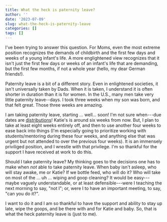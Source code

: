```yaml
---
title: What the heck is paternity leave?
author: ''
date: '2023-07-09'
slug: what-the-heck-is-paternity-leave
categories: []
tags: []
---
```


I've been trying to answer this question. For Moms, even the most extreme position recognizes the demands of childbirth and the first few days and weeks of a young infant's life. A more englightened view recognizes that it isn't just the first few days or weeks of an infant's life that are demanding, but the first few months, if not a whole year (hello, my dear German friends!). 

Paternity leave is a bit of a different story. Even in enlightened societies, it isn't universally taken by Dads. When it is taken, I understand it is often shorter in duration than it is for women. In the U.S., many men take very little paternity leave--days. I took three weeks when my son was born, and that felt great. Those three weeks are amazing. 

I am taking paternity leave, starting ... well... soon! I'm not sure when---due dates are [distributions](https://datayze.com/labor-probability-calculator)! Katie's is around six weeks from now. But, I plan to take at least eight weeks entirely off, and then to use another four weeks to ease back into things (I'm especially going to prioritize working with students/mentoring during these four weeks, and anything else that was urgent but not attended to over the previous four weeks). It is an immensely priviliged position, and I wrestle with that privilege. I'm so thankful for the support I have received at work to do this. 
 
Should I take paternity leave? My thinking goes to the decisions one has to make when *not* able to take paternity leave. When baby isn't asleep, who will stay awake, me or Katie? If we bottle feed, who will do it? Who will take on most of the ... uh ... wiping and goop cleaning? It would be easy---maybe vaguely understandable, or at least defensible---were I teaching the next morning to say, "not I"; or, were I to have an important meeting, to say, "can you do it?". 

I want to do it and I am so thankful to have the support and ability to stay up late, wipe the goops, and be there with and for Katie and baby. So, that is what the heck paternity leave is (just to me).